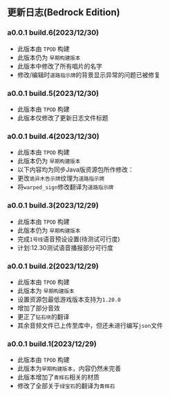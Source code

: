 ## 更新日志(Bedrock Edition)

### a0.0.1 build.6(2023/12/30)

 - 此版本由 `TPOD` 构建
 - 此版本仍为 `早期构建版本`
 - 此版本中修改了所有唱片的名字
 - 修改/编辑时`道路指示牌`的背景显示异常的问题已被修复

### a0.0.1 build.5(2023/12/30)

 - 此版本由 `TPOD` 构建
 - 此版本仅修改了更新日志文件标题

### a0.0.1 build.4(2023/12/30)

 - 此版本由 `TPOD` 构建
 - 此版本仍为 `早期构建版本`
 - 以下内容均为同步Java版资源包所作修改：
 - 更改`诡异木告示牌`纹理为`道路指示牌`
 - 将`warped_sign`修改翻译为`道路指示牌`

### a0.0.1 build.3(2023/12/29)

 - 此版本由 `TPOD` 构建
 - 此版本仍为 `早期构建版本`
 - 完成`1号线`语音预设设置(待测试可行度)
 - 计划:12.30测试语音播报部分可行度

### a0.0.1 build.2(2023/12/29)

 - 此版本由 `TPOD` 构建
 - 此版本为 `早期构建版本`
 - 设置资源包最低游戏版本支持为`1.20.0`
 - 增加了部分音效
 - 更正了`钻石块`的翻译
 - 其余音频文件已上传至库中，但还未进行编写`json`文件

### a0.0.1 build.1(2023/12/29)

 - 此版本由 `TPOD` 构建
 - 此版本为`早期构建版本`，内容仍然未完善
 - 此版本增加了`青辉石`相关的材质
 - 修改了全部关于`绿宝石`的翻译为`青辉石`

